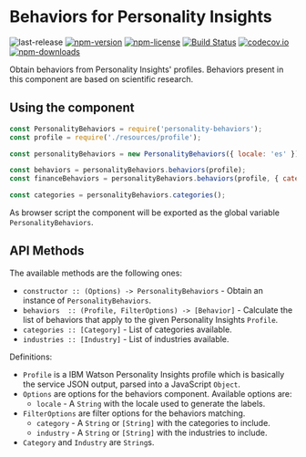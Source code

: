 # Behaviors for Personality Insights
![last-release](https://img.shields.io/github/tag/personality-insights/behaviors.svg)
[![npm-version](https://img.shields.io/npm/v/personality-behaviors.svg)](https://www.npmjs.com/package/personality-behaviors)
[![npm-license](https://img.shields.io/npm/l/personality-behaviors.svg)](https://www.npmjs.com/package/personality-behaviors)
[![Build Status](https://travis-ci.org/personality-insights/behaviors.svg?branch=master)](https://travis-ci.org/personality-insights/behaviors)
[![codecov.io](https://codecov.io/github/personality-insights/behaviors/coverage.svg?branch=master)](https://codecov.io/github/personality-insights/behaviors?branch=master)
[![npm-downloads](https://img.shields.io/npm/dm/personality-behaviors.svg)](https://www.npmjs.com/package/personality-behaviors)

Obtain behaviors from Personality Insights' profiles. Behaviors present in this component are based on scientific research.

## Using the component

```JavaScript
const PersonalityBehaviors = require('personality-behaviors');
const profile = require('./resources/profile');

const personalityBehaviors = new PersonalityBehaviors({ locale: 'es' });

const behaviors = personalityBehaviors.behaviors(profile);
const financeBehaviors = personalityBehaviors.behaviors(profile, { categories: ['finance'] });

const categories = personalityBehaviors.categories();
```

As browser script the component will be exported as the global variable `PersonalityBehaviors`.

## API Methods

The available methods are the following ones:
  - `constructor :: (Options) -> PersonalityBehaviors` - Obtain an instance of `PersonalityBehaviors`.
  - `behaviors  :: (Profile, FilterOptions) -> [Behavior]` - Calculate the list of behaviors that apply to the given Personality Insights `Profile`.
  - `categories :: [Category]` - List of categories available.
  - `industries :: [Industry]` - List of industries available.

Definitions:
 - `Profile` is a IBM Watson Personality Insights profile which is basically the service JSON output, parsed into a JavaScript `Object`.
 - `Options` are options for the behaviors component. Available options are:
   - `locale` - A `String` with the locale used to generate the labels.
 - `FilterOptions` are filter options for the behaviors matching.
   - `category` - A `String` or `[String]` with the categories to include.
   - `industry` - A `String` or `[String]` with the industries to include.
 - `Category` and `Industry` are `String`s.
